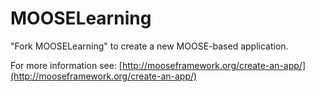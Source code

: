 MOOSELearning
=====

"Fork MOOSELearning" to create a new MOOSE-based application.

For more information see: [http://mooseframework.org/create-an-app/](http://mooseframework.org/create-an-app/)
